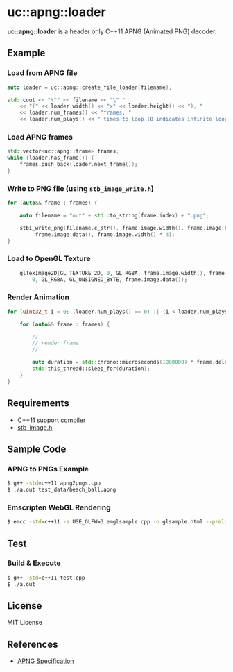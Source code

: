 # uc::apng::loader
**uc::apng::loader** is a header only C++11  APNG (Animated PNG) decoder.

## Example

### Load from APNG file

```cpp
auto loader = uc::apng::create_file_loader(filename);

std::cout << "\"" << filename << "\" " 
	<< "(" << loader.width() << "x" << loader.height() << "), " 
	<< loader.num_frames() << "frames, " 
	<< loader.num_plays() << " times to loop (0 indicates infinite looping).\n";
```

### Load APNG frames

```cpp
std::vector<uc::apng::frame> frames;
while (loader.has_frame()) {
	frames.push_back(loader.next_frame());
}
```

### Write to PNG file (using `stb_image_write.h`)

```cpp
for (auto&& frame : frames) {

	auto filename = "out" + std::to_string(frame.index) + ".png";

	stbi_write_png(filename.c_str(), frame.image.width(), frame.image.height(), 4,
		 frame.image.data(), frame.image.width() * 4);
}
```

### Load to OpenGL Texture

```cpp
	glTexImage2D(GL_TEXTURE_2D, 0, GL_RGBA, frame.image.width(), frame.image.height(), 
		0, GL_RGBA, GL_UNSIGNED_BYTE, frame.image.data());
```

### Render Animation

```cpp
for (uint32_t i = 0; (loader.num_plays() == 0) || (i < loader.num_plays()); ++i) {

	for (auto&& frame : frames) {

		//
		// render frame
		//

		auto duration = std::chrono::microseconds(1000000) * frame.delay_num / frame.delay_den;
		std::this_thread::sleep_for(duration);
	}
}
```




## Requirements

* C++11 support compiler
* [stb_image.h](https://github.com/nothings/stb)

## Sample Code

### APNG to PNGs Example

```bash
$ g++ -std=c++11 apng2pngs.cpp
$ ./a.out test_data/beach_ball.apng
```

### Emscripten WebGL Rendering 

```bash
$ emcc -std=c++11 -s USE_GLFW=3 emglsample.cpp -o glsample.html --preload-file test_data/beach_ball.apng
```

## Test

### Build & Execute

```bash
$ g++ -std=c++11 test.cpp
$ ./a.out
```

## License

MIT License

## References

* [APNG Specification](https://wiki.mozilla.org/APNG_Specification#.60fcTL.60:_The_Frame_Control_Chunk)
